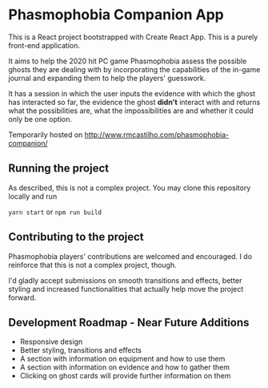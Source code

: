 # Phasmophobia Companion App

This is a React project bootstrapped with Create React App. This is a purely front-end application.

It aims to help the 2020 hit PC game Phasmophobia assess the possible ghosts they are dealing with by incorporating the capabilities of the in-game journal and expanding them to help the players' guesswork.

It has a session in which the user inputs the evidence with which the ghost has interacted so far, the evidence the ghost **didn't** interact with and returns what the possibilities are, what the impossibilities are and whether it could only be one option.

Temporarily hosted on http://www.rmcastilho.com/phasmophobia-companion/

## Running the project

As described, this is not a complex project. You may clone this repository locally and run

`yarn start` or `npm run build` 

## Contributing to the project

Phasmophobia players' contributions are welcomed and encouraged. I do reinforce that this is not a complex project, though.

I'd gladly accept submissions on smooth transitions and effects, better styling and increased functionalities that actually help move the project forward.

## Development Roadmap - Near Future Additions
- Responsive design
- Better styling, transitions and effects
- A section with information on equipment and how to use them
- A section with information on evidence and how to gather them
- Clicking on ghost cards will provide further information on them
